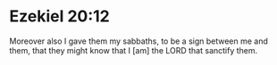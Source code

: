 # Ezekiel 20:12

Moreover also I gave them my sabbaths, to be a sign between me and them, that they might know that I [am] the LORD that sanctify them.